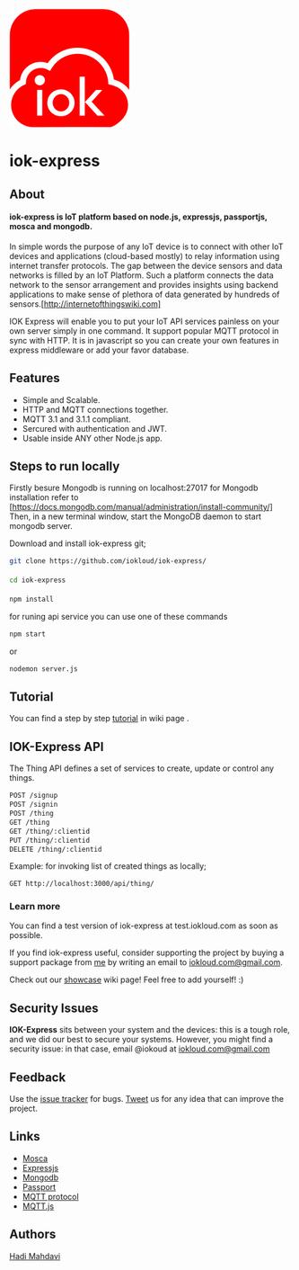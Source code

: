 ![iok-express banner](iokloud-logo.png)

# iok-express

## About

#### iok-express is IoT platform based on node.js, expressjs, passportjs, mosca and mongodb.

In simple words the purpose of any IoT device is to connect with other IoT devices and applications (cloud-based mostly) to relay information using internet transfer protocols. The gap between the device sensors and data networks is filled by an IoT Platform. Such a platform connects the data network to the sensor arrangement and provides insights using backend applications to make sense of plethora of data generated by hundreds of sensors.[http://internetofthingswiki.com]

IOK Express will enable you to put your IoT API services painless on your own server simply in one command. It support popular MQTT protocol in sync with HTTP. It is in javascript so you can create your own features in express middleware or add your favor database.



## Features

* Simple and Scalable.
* HTTP and MQTT connections together.
* MQTT 3.1 and 3.1.1 compliant.
* Sercured with authentication and JWT.
* Usable inside ANY other Node.js app.

## Steps to run locally

Firstly besure Mongodb is running on localhost:27017
for Mongodb installation refer to [https://docs.mongodb.com/manual/administration/install-community/]
Then, in a new terminal window, start the MongoDB daemon to start mongodb server.


Download and install iok-express git;
```bash
git clone https://github.com/iokloud/iok-express/

cd iok-express

npm install
```

for runing api service you can use one of these commands

``` bash
npm start
```

or
```bash
nodemon server.js
```



## Tutorial

You can find a step by step <a href="https://github.com/iokloud/iok-express/wiki/Tutorial">tutorial</a> in wiki page .



## IOK-Express API

The Thing API defines a set of services to create, update or control any things. 

```
POST /signup
POST /signin
POST /thing
GET /thing
GET /thing/:clientid
PUT /thing/:clientid
DELETE /thing/:clientid
```

Example: for invoking list of created things as locally;
```
GET http://localhost:3000/api/thing/
```





### Learn more


You can find a test version of iok-express at test.iokloud.com as soon as possible.

If you find iok-express useful, consider supporting the project by buying a support package
from [me](http://twitter.com/iokloud) by writing an email to iokloud.com@gmail.com.

Check out our [showcase](https://github.com/iokloud/iok-express/wiki/IOK-Express-Showcases) wiki
page! Feel free to add yourself! :)

## Security Issues

__IOK-Express__ sits between your system and the devices: this is a tough role, and we did our best to secure your systems.
However, you might find a security issue: in that case, email @iokoud at iokloud.com@gmail.com


## Feedback

Use the [issue tracker](https://github.com/iokloud/iok-express/issues) for bugs.
[Tweet](http://twitter.com/iokloud) us for any idea that can improve the project.


## Links

* [Mosca](http://github.com/mcollina/mosca)
* [Expressjs](https://expressjs.com/)
* [Mongodb](https://www.mongodb.com/)
* [Passport](http://passportjs.org/)
* [MQTT protocol](http://mqtt.org)
* [MQTT.js](http://github.com/adamvr/MQTT.js)


## Authors

[Hadi Mahdavi](http://twitter.com/iokloud)
